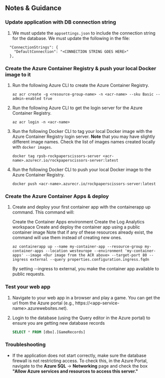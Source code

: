 ## Notes & Guidance

### Update application with DB connection string

1. We must update the `appsettings.json` to include the connection string for the database. We must update the following in the file:

```
  "ConnectionStrings": {
    "DefaultConnection": "<CONNECTION STRING GOES HERE>"
  },
````

### Create the Azure Container Registry & push your local Docker image to it

1.  Run the following Azure CLI to create the Azure Container Registry.

    ```shell
    az acr create -g <resource-group-name> -n <acr-name> --sku Basic --admin-enabled true
    ```

1.  Run the following Azure CLI to get the login server for the Azure Container Registry.

    ```shell
    az acr login -n <acr-name>
    ```

1.  Run the following Docker CLI to tag your local Docker image with the Azure Container Registry login server. **Note** that you may have slightly different image names. Check the list of images names created locally with `docker images`.

    ```shell
    docker tag rpsb-rockpaperscissors-server <acr-name>.azurecr.io/rockpaperscissors-server:latest
    ```

1.  Run the following Docker CLI to push your local Docker image to the Azure Container Registry.

    ```shell
    docker push <acr-name>.azurecr.io/rockpaperscissors-server:latest
    ```

### Create the Azure Container Apps & deploy


1.  Create and deploy your first container app with the containerapp up command. This command will:

    Create the Container Apps environment
    Create the Log Analytics workspace
    Create and deploy the container app using a public container image
    Note that if any of these resources already exist, the command will use them instead of creating new ones.

    ```shell
    az containerapp up --name my-container-app --resource-group my-container-apps --location westeurope --environment 'my-container-apps' --image <Our image from the ACR above> --target-port 80 --ingress external --query properties.configuration.ingress.fqdn
    ```

    By setting --ingress to external, you make the container app available to public requests.


### Test your web app

1.  Navigate to your web app in a browser and play a game. You can get the url from the Azure portal (e.g., https://\<app-service-name\>.azurewebsites.net).

1.  Login to the database (using the Query editor in the Azure portal) to ensure you are getting new database records

    ```sql
    SELECT * FROM [dbo].[GameRecords]
    ```

### Troubleshooting

- If the application does not start correctly, make sure the database firewall is not restricting access. To check this, in the Azure Portal, navigate to the **Azure SQL** -> **Networking** page and check the box **"Allow Azure services and resources to access this server."**
